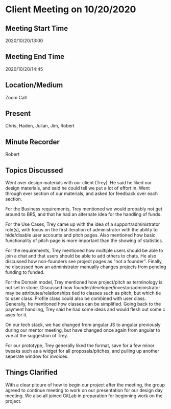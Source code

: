 # Client Meeting on 10/20/2020

## Meeting Start Time

2020/10/20/13:00

## Meeting End Time

2020/10/20/14:45

## Location/Medium

Zoom Call

## Present

Chris, Haden, Julian, Jim, Robert

## Minute Recorder

Robert

## Topics Discussed

Went over design materials with our client (Trey). He said he liked our design materials, and said he could tell we put a lot of effort in. Went through ever section of our materials, and asked for feedback over each section.

For the Business requirements, Trey mentioned we would probably not get around to BR5, and that he had an alternate idea for the handling of funds.

For the Use Cases, Trey came up with the idea of a support/administrator role(s), with focus on the first iteration of administrator with the ability to hide/disable user accounts and pitch pages. Also mentioned how basic functionality of pitch page is more important than the showing of statistics.

For the requirements, Trey mentioned how multiple users should be able to join a chat and that users should be able to add others to chats. He also discussed how non-founders see project pages as "not a founder". Finally, he discussed how an administrator manually changes projects from pending funding to funded.

For the Domain model, Trey mentioned how project/pitch as terminology is not set in stone. Discussed how founder/developer/investor/administrator may be attributes/relationships tied to classes such as pitch, but which tie to user class. Profile class could also be combined with user class. Generally, he mentioned how classes can be simplified. Going back to the payment handling, Trey said he had some ideas and would flesh out some c ases for it.

On our tech stack, we had changed from angular JS to angular previously during our mentor meeting, but have changed once again from angular to vue at the suggestion of Trey.

For our prototype, Trey generally liked the format, save for a few minor tweaks such as a widget for all proposals/pitches, and pulling up another seperate window for invoices.

## Things Clarified

With a clear pitcure of how to begin our project after the meeting, the group agreed to continue meeting to work on our presentation for our design day meeting. We also all joined GitLab in preparation for beginning work on the project.
